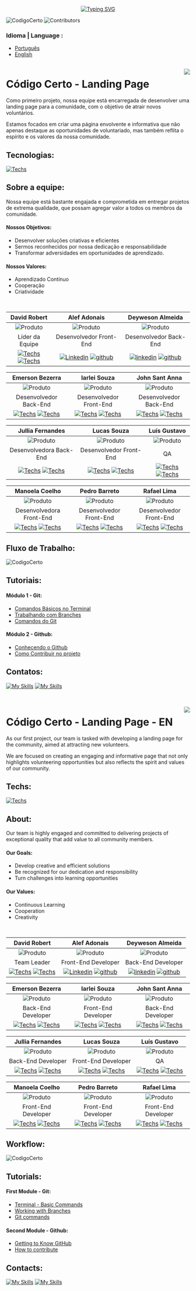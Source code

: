 <p align="center">
  <a href="https://git.io/typing-svg">
    <img src="https://readme-typing-svg.demolab.com?font=Fira+Code&pause=1000&color=F70000&random=false&width=435&lines=Equipe de  +Desenvolvimento+%7C+  04" alt="Typing SVG">
  </a>
</p>


![CodigoCerto](https://utfs.io/f/3b2340e8-5523-4aca-a549-0688fd07450e-j4edu.jfif)
![Contributors](https://img.shields.io/badge/contributors-12-red)

### Idioma | Language :
- [Português](#código-certo---landing-page)
- [English](#contatos)
<br><br>

<img align="right" src="./github/icons/br.svg" /> 


# Código Certo - Landing Page
Como primeiro projeto, nossa equipe está encarregada de desenvolver uma landing page para a comunidade, com o objetivo de atrair novos voluntários.

Estamos focados em criar uma página envolvente e informativa que não apenas destaque as oportunidades de voluntariado, mas também reflita o espírito e os valores da nossa comunidade.


## Tecnologias:
[![Techs](https://skillicons.dev/icons?i=figma,html,css,js,bootstrap,nodejs,ts,prisma,sqlite,cypress)](https://skillicons.dev)

## Sobre a equipe:
Nossa equipe está bastante engajada e comprometida em entregar projetos de extrema qualidade, que possam agregar valor a todos os membros da comunidade.

#### Nossos Objetivos:
- Desenvolver soluções criativas e eficientes
- Sermos reconhecidos por nossa dedicação e responsabilidade
- Transformar adversidades em oportunidades de aprendizado.

#### Nossos Valores:
- Aprendizado Contínuo
- Cooperação
- Criatividade

<br>

|      David Robert         |       Alef Adonais        |      Deyweson Almeida        |   
|:-------------------------:|:-------------------------:|:-------------------------:|
| ![Produto](https://avatars.githubusercontent.com/u/54132069?v=4)  | ![Produto](./github/images/2.jpg)  | ![Produto](./github/images/3.jpg)  |
| Líder da Equipe | Desenvolvedor Front-End | Desenvolvedor Back-End |
| [![Techs](./github/icons/linkedin.png)](https://www.linkedin.com/in/dev-raul-albuquerque) [![Techs](./github/icons/github.png)](https://github.com/Raul-Albuquerque) | [![Linkedin](./github/icons/linkedin.png)](https://www.linkedin.com/in/alef-adonais/) [![github](./github/icons/github.png)](https://github.com/alefadonais5) | [![linkedin](./github/icons/linkedin.png)](https://www.linkedin.com/in/deyweson/) [![github](./github/icons/github.png)](https://github.com/Deyweson) |

|      Emerson Bezerra        |     Iarlei Souza          |      John Sant Anna         |   
|:-------------------------:|:-------------------------:|:-------------------------:|
| ![Produto](./github/images/4.jpg)  | ![Produto](./github/images/5.jpg)  | ![Produto](./github/images/6.jpg)  |
| Desenvolvedor Back-End | Desenvolvedor Front-End | Desenvolvedor Back-End |
 [![Techs](./github/icons/linkedin.png)](https://www.linkedin.com/in/emersonbbezerra/) [![Techs](./github/icons/github.png)](https://github.com/emersonbbezerra) | [![Techs](./github/icons/linkedin.png)](https://www.linkedin.com/in/iarleisouza) [![Techs](./github/icons/github.png)](https://github.com/iarleisouza) | [![Techs](./github/icons/linkedin.png)](https://www.linkedin.com/in/john-sant-anna-89bab890/) [![Techs](./github/icons/github.png)](https://github.com/johnsantanna) |

|      Jullia Fernandes         |      Lucas Souza        |      Luís Gustavo         |   
|:-------------------------:|:-------------------------:|:-------------------------:|
| ![Produto](./github/images/7.jpg)  | ![Produto](./github/images/8.jpg)  | ![Produto](./github/images/9.jpg)  |
| Desenvolvedora Back-End | Desenvolvedor Front-End | QA |
| [![Techs](./github/icons/linkedin.png)](https://www.linkedin.com/in/jullia-fernandes-felizardo/) [![Techs](./github/icons/github.png)](https://github.com/JulliaFernandes) | [![Techs](./github/icons/linkedin.png)](https://www.linkedin.com/in/lucas-souza-9b4620286/) [![Techs](./github/icons/github.png)](https://github.com/LoradoREX) | [![Techs](./github/icons/linkedin.png)](https://www.linkedin.com/in/luisgustavodev/) [![Techs](./github/icons/github.png)](https://github.com/Gustavo-lucca83) |

|      Manoela Coelho        |      Pedro Barreto         |      Rafael Lima          |   
|:-------------------------:|:-------------------------:|:-------------------------:|
| ![Produto](./github/images/10.jpg)  | ![Produto](./github/images/11.jpg)  | ![Produto](./github/images/12.jpg)  |
| Desenvolvedora Front-End | Desenvolvedor Front-End| Desenvolvedor Front-End |
| [![Techs](./github/icons/linkedin.png)](https://www.linkedin.com/in/manoela-coelho) [![Techs](./github/icons/github.png)](https://github.com/manoelacsilva) | [![Techs](./github/icons/linkedin.png)](https://www.linkedin.com/in/pedro-barreto-877665b9/) [![Techs](./github/icons/github.png)](https://github.com/DevPedroBarreto) | [![Techs](./github/icons/linkedin.png)](https://www.linkedin.com/in/rafael-limma/) [![Techs](./github/icons/github.png)](https://github.com/rsantiago-lima) |

## Fluxo de Trabalho:
![CodigoCerto](./github/images/fluxo.jpg )


## Tutoriais:
#### Módulo 1 - Git:
 - [Comandos Básicos no Terminal](https://imminent-politician-8bc.notion.site/Comandos-B-sicos-no-Terminal-bf944666fda544d387180d5a0d299f2f)
 - [Trabalhando com Branches](https://www.notion.so/Git-Github-Equipe-04-c59c81b156ed45c9a0b4e12beb0dad80?p=28734cec67eb44f6b2a23d7cd90cf195&pm=c)
 - [Comandos do Git](https://www.notion.so/Git-Github-Equipe-04-c59c81b156ed45c9a0b4e12beb0dad80?p=8d4d727aeec74713bcc2ebc795656442&pm=c)

 #### Módulo 2 - Github:
 - [Conhecendo o Github](https://www.notion.so/Git-Github-Equipe-04-c59c81b156ed45c9a0b4e12beb0dad80?p=16ea639d369345aaade39161d9830623&pm=c)
 - [Como Contribuir no projeto](https://www.notion.so/Git-Github-Equipe-04-c59c81b156ed45c9a0b4e12beb0dad80?p=d1821d6fca39478cb2b45a93206168ee&pm=c)


## Contatos:
[![My Skills](https://skillicons.dev/icons?i=linkedin)](https://www.linkedin.com/company/codigocerto/posts/?feedView=all)
[![My Skills](https://skillicons.dev/icons?i=gmail)](mailto:mailto:codigocertocoders@gmail.com)
<br><br><br>


<img align="right" src="./github/icons/en.svg" /> 


# Código Certo - Landing Page - EN
As our first project, our team is tasked with developing a landing page for the community, aimed at attracting new volunteers.

We are focused on creating an engaging and informative page that not only highlights volunteering opportunities but also reflects the spirit and values of our community.


## Techs:
[![Techs](https://skillicons.dev/icons?i=figma,html,css,js,bootstrap,nodejs,ts,prisma,sqlite,cypress&theme=light)](https://skillicons.dev)

## About:
Our team is highly engaged and committed to delivering projects of exceptional quality that add value to all community members.

#### Our Goals:
- Develop creative and efficient solutions
- Be recognized for our dedication and responsibility
- Turn challenges into learning opportunities

#### Our Values:
- Continuous Learning
- Cooperation
- Creativity

<br>

|      David Robert         |       Alef Adonais        |      Deyweson Almeida        |   
|:-------------------------:|:-------------------------:|:-------------------------:|
| ![Produto](https://avatars.githubusercontent.com/u/54132069?v=4)  | ![Produto](./github/images/2.jpg)  | ![Produto](./github/images/3.jpg)  |
| Team Leader | Front-End Developer | Back-End Developer |
| [![Techs](./github/icons/linkedin.png)](https://www.linkedin.com/in/dev-raul-albuquerque) [![Techs](./github/icons/github.png)](https://github.com/Raul-Albuquerque) | [![Linkedin](./github/icons/linkedin.png)](https://www.linkedin.com/in/alef-adonais/) [![github](./github/icons/github.png)](https://github.com/alefadonais5) | [![linkedin](./github/icons/linkedin.png)](https://www.linkedin.com/in/deyweson/) [![github](./github/icons/github.png)](https://github.com/Deyweson) |

|      Emerson Bezerra        |     Iarlei Souza          |      John Sant Anna         |   
|:-------------------------:|:-------------------------:|:-------------------------:|
| ![Produto](./github/images/4.jpg)  | ![Produto](./github/images/5.jpg)  | ![Produto](./github/images/6.jpg)  |
| Back-End Developer| Front-End Developer | Back-End Developer |
 [![Techs](./github/icons/linkedin.png)](https://www.linkedin.com/in/emersonbbezerra/) [![Techs](./github/icons/github.png)](https://github.com/emersonbbezerra) | [![Techs](./github/icons/linkedin.png)](https://www.linkedin.com/in/iarleisouza) [![Techs](./github/icons/github.png)](https://github.com/iarleisouza) | [![Techs](./github/icons/linkedin.png)](https://www.linkedin.com/in/john-sant-anna-89bab890/) [![Techs](./github/icons/github.png)](https://github.com/johnsantanna) |

|      Jullia Fernandes         |      Lucas Souza        |      Luís Gustavo         |   
|:-------------------------:|:-------------------------:|:-------------------------:|
| ![Produto](./github/images/7.jpg)  | ![Produto](./github/images/8.jpg)  | ![Produto](./github/images/9.jpg)  |
| Back-End Developer | Front-End Developer | QA |
| [![Techs](./github/icons/linkedin.png)](https://www.linkedin.com/in/jullia-fernandes-felizardo/) [![Techs](./github/icons/github.png)](https://github.com/JulliaFernandes) | [![Techs](./github/icons/linkedin.png)](https://www.linkedin.com/in/lucas-souza-9b4620286/) [![Techs](./github/icons/github.png)](https://github.com/LoradoREX) | [![Techs](./github/icons/linkedin.png)](https://www.linkedin.com/in/luisgustavodev/) [![Techs](./github/icons/github.png)](https://github.com/Gustavo-lucca83) |

|      Manoela Coelho        |      Pedro Barreto         |      Rafael Lima          |   
|:-------------------------:|:-------------------------:|:-------------------------:|
| ![Produto](./github/images/10.jpg)  | ![Produto](./github/images/11.jpg)  | ![Produto](./github/images/12.jpg)  |
| Front-End Developer | Front-End Developer | Front-End Developer |
| [![Techs](./github/icons/linkedin.png)](https://www.linkedin.com/in/manoela-coelho) [![Techs](./github/icons/github.png)](https://github.com/manoelacsilva) | [![Techs](./github/icons/linkedin.png)](https://www.linkedin.com/in/pedro-barreto-877665b9/) [![Techs](./github/icons/github.png)](https://github.com/DevPedroBarreto) | [![Techs](./github/icons/linkedin.png)](https://www.linkedin.com/in/rafael-limma/) [![Techs](./github/icons/github.png)](https://github.com/rsantiago-lima) |

## Workflow:
![CodigoCerto](./github/images/workflow.jpg )


## Tutorials:
#### First Module - Git:
 - [Terminal - Basic Commands](https://imminent-politician-8bc.notion.site/Comandos-B-sicos-no-Terminal-bf944666fda544d387180d5a0d299f2f)
 - [Working with Branches](https://www.notion.so/Git-Github-Equipe-04-c59c81b156ed45c9a0b4e12beb0dad80?p=28734cec67eb44f6b2a23d7cd90cf195&pm=c)
 - [Git commands](https://www.notion.so/Git-Github-Equipe-04-c59c81b156ed45c9a0b4e12beb0dad80?p=8d4d727aeec74713bcc2ebc795656442&pm=c)

 #### Second Module - Github:
 - [Getting to Know GitHub](https://www.notion.so/Git-Github-Equipe-04-c59c81b156ed45c9a0b4e12beb0dad80?p=16ea639d369345aaade39161d9830623&pm=c)
 - [How to contribute](https://www.notion.so/Git-Github-Equipe-04-c59c81b156ed45c9a0b4e12beb0dad80?p=d1821d6fca39478cb2b45a93206168ee&pm=c)


## Contacts:
[![My Skills](https://skillicons.dev/icons?i=linkedin)](https://www.linkedin.com/company/codigocerto/posts/?feedView=all)
[![My Skills](https://skillicons.dev/icons?i=gmail)](mailto:mailto:codigocertocoders@gmail.com)
